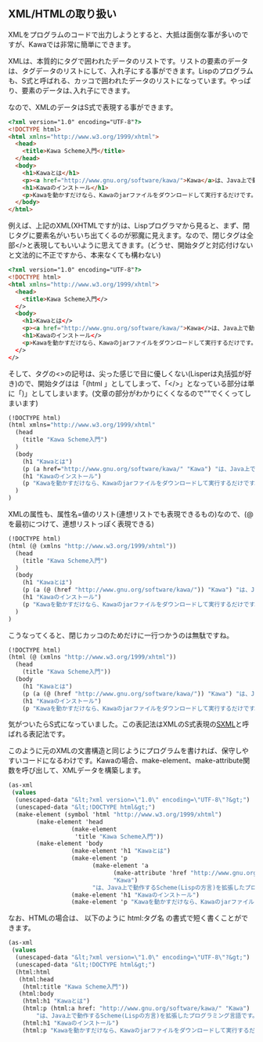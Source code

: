 ## XML/HTMLの取り扱い

XMLをプログラムのコードで出力しようとすると、大抵は面倒な事が多いのですが、Kawaでは非常に簡単にできます。

XMLは、本質的にタグで囲われたデータのリストです。リストの要素のデータは、タグデータのリストにして、入れ子にする事ができます。Lispのプログラムも、S式と呼ばれる、カッコで囲われたデータのリストになっています。やっぱり、要素のデータは､入れ子にできます。

なので、XMLのデータはS式で表現する事ができます。

```html
<?xml version="1.0" encoding="UTF-8"?>
<!DOCTYPE html>
<html xmlns="http://www.w3.org/1999/xhtml">
  <head>
    <title>Kawa Scheme入門</title>
  </head>
  <body>
    <h1>Kawaとは</h1>
    <p><a href="http://www.gnu.org/software/kawa/">Kawa</a>は、Java上で動作するScheme(Lispの方言)を拡張したプログラミング言語です。</p>
    <h1>Kawaのインストール</h1>
    <p>Kawaを動かすだけなら、Kawaのjarファイルをダウンロードして実行するだけです。</p>
  </body>
</html>
```

例えば、上記のXML(XHTMLですが)は、Lispプログラマから見ると、まず、閉じタグに要素名がいちいち出てくるのが邪魔に見えます。なので、閉じタグは全部&lt;/&gt;と表現してもいいように思えてきます。(どうせ、開始タグと対応付けないと文法的に不正ですから、本来なくても構わない)

```html
<?xml version="1.0" encoding="UTF-8"?>
<!DOCTYPE html>
<html xmlns="http://www.w3.org/1999/xhtml">
  <head>
    <title>Kawa Scheme入門</>
  </>
  <body>
    <h1>Kawaとは</>
    <p><a href="http://www.gnu.org/software/kawa/">Kawa</>は、Java上で動作するScheme(Lispの方言)を拡張したプログラミング言語です。</>
    <h1>Kawaのインストール</>
    <p>Kawaを動かすだけなら、Kawaのjarファイルをダウンロードして実行するだけです。</>
  </>
</>
```


そして、タグの<>の記号は、尖った感じで目に優しくない(Lisperは丸括弧が好き)ので、開始タグは<html>は「(html 」としてしまって、「</>」となっている部分は単に「)」としてしまいます。(文章の部分がわかりにくくなるので""でくくってしまいます)

```scheme
(!DOCTYPE html)
(html xmlns="http://www.w3.org/1999/xhtml"
  (head
    (title "Kawa Scheme入門")
  )
  (body
    (h1 "Kawaとは")
    (p (a href="http://www.gnu.org/software/kawa/" "Kawa") "は、Java上で動作するScheme(Lispの方言)を拡張したプログラミング言語です。")
    (h1 "Kawaのインストール")
    (p "Kawaを動かすだけなら、Kawaのjarファイルをダウンロードして実行するだけです。")
  )
)
```
XMLの属性も、属性名=値のリスト(連想リストでも表現できるもの)なので、(@ を最初につけて、連想リストっぽく表現できる)
```scheme
(!DOCTYPE html)
(html (@ (xmlns "http://www.w3.org/1999/xhtml"))
  (head
    (title "Kawa Scheme入門")
  )
  (body
    (h1 "Kawaとは")
    (p (a (@ (href "http://www.gnu.org/software/kawa/")) "Kawa") "は、Java上で動作するScheme(Lispの方言)を拡張したプログラミング言語です。")
    (h1 "Kawaのインストール")
    (p "Kawaを動かすだけなら、Kawaのjarファイルをダウンロードして実行するだけです。")
  )
)
```
こうなってくると、閉じカッコのためだけに一行つかうのは無駄ですね。

```scheme
(!DOCTYPE html)
(html (@ (xmlns "http://www.w3.org/1999/xhtml"))
  (head
    (title "Kawa Scheme入門"))
  (body
    (h1 "Kawaとは")
    (p (a (@ (href "http://www.gnu.org/software/kawa/")) "Kawa") "は、Java上で動作するScheme(Lispの方言)を拡張したプログラミング言語です。")
    (h1 "Kawaのインストール")
    (p "Kawaを動かすだけなら、Kawaのjarファイルをダウンロードして実行するだけです。")))</pre>
```
気がついたらS式になっていました。この表記法はXMLのS式表現の[SXML](https://ja.wikipedia.org/wiki/SXML)と呼ばれる表記法です。

このように元のXMLの文書構造と同じようにプログラムを書ければ、保守しやすいコードになるわけです。Kawaの場合、make-element、make-attribute関数を呼び出して、XMLデータを構築します。
```scheme
(as-xml
 (values
  (unescaped-data "&lt;?xml version=\"1.0\" encoding=\"UTF-8\"?&gt;")
  (unescaped-data "&lt;!DOCTYPE html&gt;")
  (make-element (symbol 'html "http://www.w3.org/1999/xhtml")
		(make-element 'head
			      (make-element
			       'title "Kawa Scheme入門"))
		(make-element 'body
			      (make-element 'h1 "Kawaとは")
			      (make-element 'p
					    (make-element 'a
							  (make-attribute 'href "http://www.gnu.org/software/kawa/")
							  "Kawa")
					    "は、Java上で動作するScheme(Lispの方言)を拡張したプログラミング言語です。")
			      (make-element 'h1 "Kawaのインストール")
			      (make-element 'p "Kawaを動かすだけなら、Kawaのjarファイルをダウンロードして実行するだけです。")))))
```			      

なお、HTMLの場合は、 以下のように html:タグ名 の書式で短く書くことができます。

```scheme
(as-xml
 (values
  (unescaped-data "&lt;?xml version=\"1.0\" encoding=\"UTF-8\"?&gt;")
  (unescaped-data "&lt;!DOCTYPE html&gt;")
  (html:html 
   (html:head
    (html:title "Kawa Scheme入門"))
   (html:body
    (html:h1 "Kawaとは")
    (html:p (html:a href: "http://www.gnu.org/software/kawa/" "Kawa")
	    "は、Java上で動作するScheme(Lispの方言)を拡張したプログラミング言語です。")
    (html:h1 "Kawaのインストール")
    (html:p "Kawaを動かすだけなら、Kawaのjarファイルをダウンロードして実行するだけです。")))))
```
